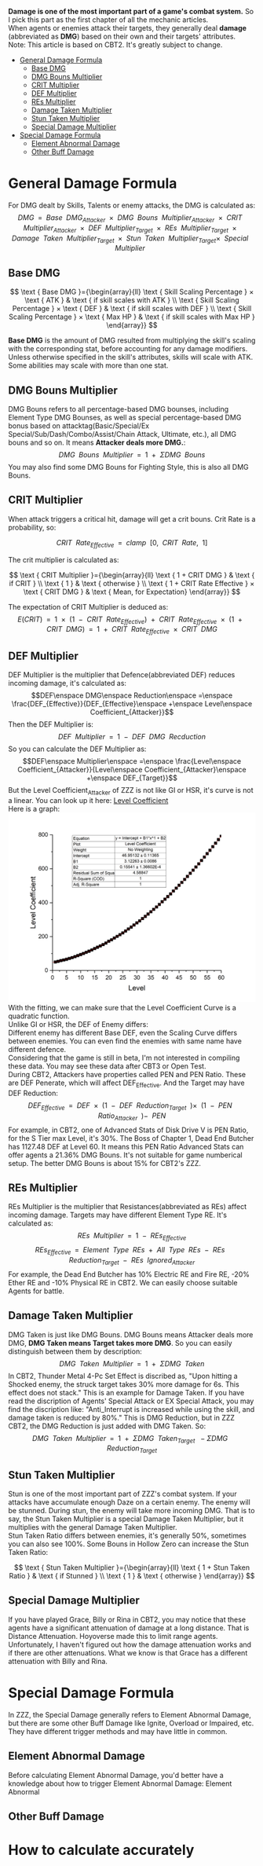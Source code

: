 **Damage is one of the most important part of a game's combat system.** So I pick this part as the first chapter of all the mechanic articles.<br>
When agents or enemies attack their targets, they generally deal **damage** (abbreviated as **DMG**) based on their own and their targets' attributes.<br>
Note: This article is based on CBT2. It's greatly subject to change.<br>

<!-- TOC -->

- [General Damage Formula](#general-damage-formula)
  - [Base DMG](#base-dmg)
  - [DMG Bouns Multiplier](#dmg-bouns-multiplier)
  - [CRIT Multiplier](#crit-multiplier)
  - [DEF Multiplier](#def-multiplier)
  - [REs Multiplier](#res-multiplier)
  - [Damage Taken Multiplier](#damage-taken-multiplier)
  - [Stun Taken Multiplier](#stun-taken-multiplier)
  - [Special Damage Multiplier](#special-damage-multiplier)
- [Special Damage Formula](#special-damage-formula)
  - [Element Abnormal Damage](#element-abnormal-damage)
  - [Other Buff Damage](#other-buff-damage)

<!-- /TOC -->

# General Damage Formula
For DMG dealt by Skills, Talents or enemy attacks, the DMG is calculated as:<br>
$$DMG\enspace =\enspace Base\enspace DMG_{Attacker}\enspace ×\enspace DMG\enspace Bouns\enspace Multiplier_{Attacker}\enspace ×\enspace CRIT\enspace Multiplier_{Attacker}\enspace ×\enspace DEF\enspace Multiplier_{Target}\enspace ×\enspace REs\enspace Multiplier_{Target}\enspace ×\enspace Damage\enspace Taken\enspace Multiplier_{Target}\enspace ×\enspace Stun\enspace Taken\enspace Multiplier_{Target} ×\enspace Special\enspace Multiplier\enspace$$
## Base DMG
$$
\text { Base DMG }={\begin{array}{ll}
\text { Skill Scaling Percentage } × \text { ATK } & \text { if skill scales with ATK } \\
\text { Skill Scaling Percentage } × \text { DEF } & \text { if skill scales with DEF } \\
\text { Skill Scaling Percentage } × \text { Max HP } & \text { if skill scales with Max HP } 
\end{array}}
$$

**Base DMG** is the amount of DMG resulted from multiplying the skill's scaling with the corresponding stat, before accounting for any damage modifiers.<br>
Unless otherwise specified in the skill's attributes, skills will scale with ATK. Some abilities may scale with more than one stat.<br>
## DMG Bouns Multiplier
DMG Bouns refers to all percentage-based DMG bounses, including Element Type DMG Bounses, as well as special percentage-based DMG bonus based on attacktag(Basic/Special/Ex Special/Sub/Dash/Combo/Assist/Chain Attack, Ultimate, etc.), all DMG bouns and so on. It means **Attacker deals more DMG.**:<br>
$$DMG\enspace Bouns\enspace Multiplier\enspace =\enspace 1\enspace +\enspace ΣDMG\enspace Bouns$$
You may also find some DMG Bouns for Fighting Style, this is also all DMG Bouns.
## CRIT Multiplier
When attack triggers a critical hit, damage will get a crit bouns. Crit Rate is a probability, so:<br>

$$ CRIT\enspace Rate_{Effective}\enspace =\enspace clamp\enspace [0,\enspace CRIT\enspace Rate,\enspace 1] $$

The crit multiplier is calculated as:<br>

$$
\text { CRIT Multiplier }={\begin{array}{ll}
\text { 1 + CRIT DMG } & \text { if CRIT } \\
\text { 1 } & \text { otherwise } \\
\text { 1 + CRIT Rate Effective } × \text { CRIT DMG } & \text { Mean, for Expectation} 
\end{array}}
$$

The expectation of CRIT Multiplier is deduced as:<br>
$$E(CRIT)\enspace =\enspace 1\enspace ×\enspace (1\enspace -\enspace CRIT\enspace Rate_{Effective})\enspace +\enspace CRIT\enspace Rate_{Effective}\enspace ×\enspace (1\enspace +\enspace CRIT\enspace DMG)\enspace =\enspace 1\enspace +\enspace CRIT\enspace Rate_{Effective}\enspace ×\enspace CRIT\enspace DMG$$
## DEF Multiplier
DEF Multiplier is the multiplier that Defence(abbreviated DEF) reduces incoming damage, it's calculated as:<br>
$$DEF\enspace DMG\enspace Reduction\enspace =\enspace \frac{DEF_{Effective}}{DEF_{Effective}\enspace +\enspace Level\enspace Coefficient_{Attacker}}$$
Then the DEF Multiplier is:<br>
$$DEF\enspace Multiplier\enspace =\enspace 1\enspace -\enspace DEF\enspace DMG\enspace Recduction$$
So you can calculate the DEF Multiplier as:<br>
$$DEF\enspace Multiplier\enspace =\enspace \frac{Level\enspace Coefficient_{Attacker}}{Level\enspace Coefficient_{Attacker}\enspace +\enspace DEF_{Target}}$$
But the Level Coefficient<sub>Attacker</sub> of ZZZ is not like GI or HSR, it's curve is not a linear. You can look up it here: [Level Coefficient](Level_Coefficient_ZZZ.md)<br>
Here is a graph:<br>
<img src="https://github.com/mc-ctrl/Hoyoverse-Theorycrafting-Library/blob/main/Zenless_Zone_Zero/Level%20Coefficient.png"></img>
With the fitting, we can make sure that the Level Coefficient Curve is a quadratic function.<br>
Unlike GI or HSR, the DEF of Enemy differs:<br>
Different enemy has different Base DEF, even the Scaling Curve differs between enemies. You can even find the enemies with same name have different defence.<br>
Considering that the game is still in beta, I'm not interested in compiling these data. You may see these data after CBT3 or Open Test.<br>
During CBT2, Attackers have properties called PEN and PEN Ratio. These are DEF Penerate, which will affect DEF<sub>Effective</sub>. And the Target may have DEF Reduction:<br>
$$DEF_{Effective}\enspace =\enspace DEF\enspace ×\enspace (1\enspace -\enspace DEF\enspace Reduction_{Target}\enspace) ×\enspace (1\enspace -\enspace PEN\enspace Ratio_{Attacker}\enspace) -\enspace PEN$$
For example, in CBT2, one of Advanced Stats of Disk Drive Ⅴ is PEN Ratio, for the S Tier max Level, it's 30%. The Boss of Chapter 1, Dead End Butcher has 1127.48 DEF at Level 60. It means this PEN Ratio Advanced Stats can offer agents a 21.36% DMG Bouns. It's not suitable for game numberical setup. The better DMG Bouns is about 15% for CBT2's ZZZ.<br>
## REs Multiplier
REs Multiplier is the multiplier that Resistances(abbreviated as REs) affect incoming damage. Targets may have different Element Type RE. It's calculated as:
$$REs\enspace Multiplier\enspace =\enspace 1\enspace -\enspace REs_{Effective}$$
$$REs_{Effective}\enspace =\enspace Element\enspace Type\enspace REs\enspace +\enspace All\enspace Type\enspace REs\enspace -\enspace REs\enspace Reduction_{Target}\enspace -\enspace REs\enspace Ignored_{Attacker}$$
For example, the Dead End Butcher has 10% Electric RE and Fire RE, -20% Ether RE and -10% Physical RE in CBT2. We can easily choose suitable Agents for battle.
## Damage Taken Multiplier
DMG Taken is just like DMG Bouns. DMG Bouns means Attacker deals more DMG, **DMG Taken means Target takes more DMG**. So you can easily distinguish between them by description:<br>
$$DMG\enspace Taken\enspace Multiplier\enspace =\enspace 1\enspace +\enspace ΣDMG\enspace Taken$$
In CBT2, Thunder Metal 4-Pc Set Effect is discribed as, "Upon hitting a Shocked enemy, the struck target takes 30% more damage for 6s. This effect does not stack." This is an example for Damage Taken.
If you have read the discription of Agents' Special Attack or EX Special Attack, you may find the discription like: "Anti_Interrupt is increased while using the skill, and damage taken is reduced by 80%." This is DMG Reduction, but in ZZZ CBT2, the DMG Reduction is just added with DMG Taken. So:
$$DMG\enspace Taken\enspace Multiplier\enspace =\enspace 1\enspace +\enspace ΣDMG\enspace Taken_{Target}\enspace -ΣDMG\enspace Reduction_{Target}$$
## Stun Taken Multiplier
Stun is one of the most important part of ZZZ's combat system. If your attacks have accumulate enough Daze on a certain enemy. The enemy will be stunned. During stun, the enemy will take more incoming DMG. That is to say, the Stun Taken Multiplier is a special Damage Taken Multiplier, but it multiplies with the general Damage Taken Multiplier.<br>
Stun Taken Ratio differs between enemies, it's generally 50%, sometimes you can also see 100%. Some Bouns in Hollow Zero can increase the Stun Taken Ratio:<br>

$$
\text { Stun Taken Multiplier }={\begin{array}{ll}
\text { 1 + Stun Taken Ratio } & \text { if Stunned } \\
\text { 1 } & \text { otherwise } 
\end{array}}
$$

## Special Damage Multiplier
If you have played Grace, Billy or Rina in CBT2, you may notice that these agents have a significant attenuation of damage at a long distance. That is Distance Attenuation. Hoyoverse made this to limit range agents. Unfortunately, I haven't figured out how the damage attenuation works and if there are other attenuations. What we know is that Grace has a different attenuation with Billy and Rina.
# Special Damage Formula
In ZZZ, the Special Damage generally refers to Element Abnormal Damage, but there are some other Buff Damage like Ignite, Overload or Impaired, etc. They have different trigger methods and may have little in common.
## Element Abnormal Damage
Before calculating Element Abnormal Damage, you'd better have a knowledge about how to trigger Element Abnormal Damage: Element Abnormal
## Other Buff Damage
# How to calculate accurately
